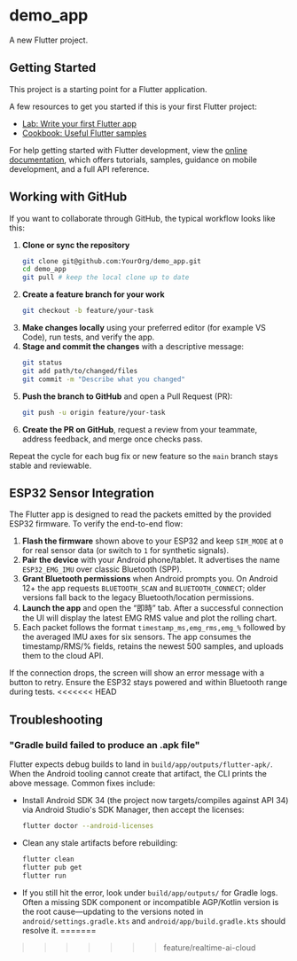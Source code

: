 # demo_app

A new Flutter project.

## Getting Started

This project is a starting point for a Flutter application.

A few resources to get you started if this is your first Flutter project:

- [Lab: Write your first Flutter app](https://docs.flutter.dev/get-started/codelab)
- [Cookbook: Useful Flutter samples](https://docs.flutter.dev/cookbook)

For help getting started with Flutter development, view the
[online documentation](https://docs.flutter.dev/), which offers tutorials,
samples, guidance on mobile development, and a full API reference.

## Working with GitHub

If you want to collaborate through GitHub, the typical workflow looks like this:

1. **Clone or sync the repository**
   ```bash
   git clone git@github.com:YourOrg/demo_app.git
   cd demo_app
   git pull # keep the local clone up to date
   ```
2. **Create a feature branch for your work**
   ```bash
   git checkout -b feature/your-task
   ```
3. **Make changes locally** using your preferred editor (for example VS Code),
   run tests, and verify the app.
4. **Stage and commit the changes** with a descriptive message:
   ```bash
   git status
   git add path/to/changed/files
   git commit -m "Describe what you changed"
   ```
5. **Push the branch to GitHub** and open a Pull Request (PR):
   ```bash
   git push -u origin feature/your-task
   ```
6. **Create the PR on GitHub**, request a review from your teammate, address
   feedback, and merge once checks pass.

Repeat the cycle for each bug fix or new feature so the `main` branch stays
stable and reviewable.

## ESP32 Sensor Integration

The Flutter app is designed to read the packets emitted by the provided
ESP32 firmware. To verify the end-to-end flow:

1. **Flash the firmware** shown above to your ESP32 and keep `SIM_MODE` at `0`
   for real sensor data (or switch to `1` for synthetic signals).
2. **Pair the device** with your Android phone/tablet. It advertises the name
   `ESP32_EMG_IMU` over classic Bluetooth (SPP).
3. **Grant Bluetooth permissions** when Android prompts you. On Android 12+
   the app requests `BLUETOOTH_SCAN` and `BLUETOOTH_CONNECT`; older versions
   fall back to the legacy Bluetooth/location permissions.
4. **Launch the app** and open the “即時” tab. After a successful connection
   the UI will display the latest EMG RMS value and plot the rolling chart.
5. Each packet follows the format
   `timestamp_ms,emg_rms,emg_%` followed by the averaged IMU axes for six
   sensors. The app consumes the timestamp/RMS/% fields, retains the newest
   500 samples, and uploads them to the cloud API.

If the connection drops, the screen will show an error message with a button to
retry. Ensure the ESP32 stays powered and within Bluetooth range during tests.
<<<<<<< HEAD

## Troubleshooting

### "Gradle build failed to produce an .apk file"

Flutter expects debug builds to land in `build/app/outputs/flutter-apk/`. When
the Android tooling cannot create that artifact, the CLI prints the above
message. Common fixes include:

- Install Android SDK 34 (the project now targets/compiles against API 34) via
  Android Studio's SDK Manager, then accept the licenses:
  ```bash
  flutter doctor --android-licenses
  ```
- Clean any stale artifacts before rebuilding:
  ```bash
  flutter clean
  flutter pub get
  flutter run
  ```
- If you still hit the error, look under `build/app/outputs/` for Gradle logs.
  Often a missing SDK component or incompatible AGP/Kotlin version is the root
  cause—updating to the versions noted in `android/settings.gradle.kts` and
  `android/app/build.gradle.kts` should resolve it.
=======
>>>>>>> feature/realtime-ai-cloud
